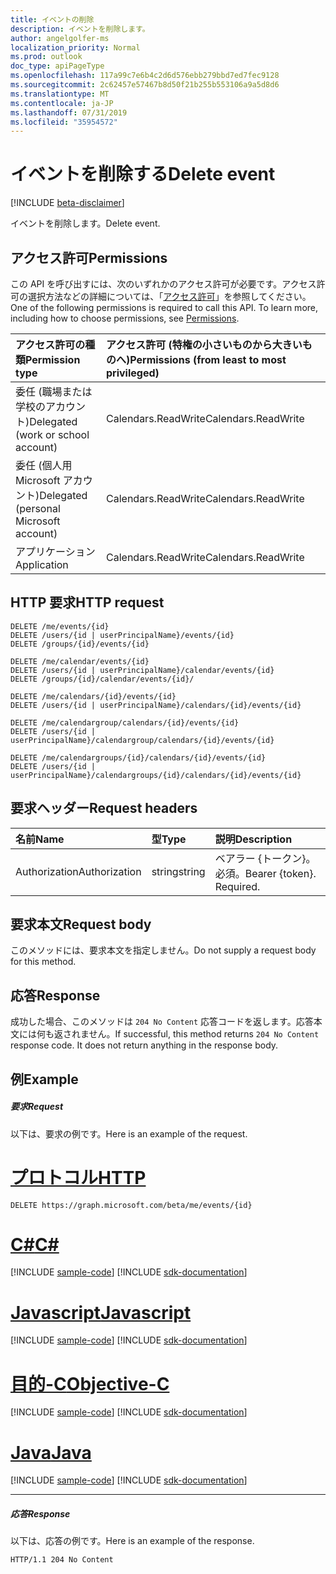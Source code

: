 ```yaml
---
title: イベントの削除
description: イベントを削除します。
author: angelgolfer-ms
localization_priority: Normal
ms.prod: outlook
doc_type: apiPageType
ms.openlocfilehash: 117a99c7e6b4c2d6d576ebb279bbd7ed7fec9128
ms.sourcegitcommit: 2c62457e57467b8d50f21b255b553106a9a5d8d6
ms.translationtype: MT
ms.contentlocale: ja-JP
ms.lasthandoff: 07/31/2019
ms.locfileid: "35954572"
---
```

# <a name="delete-event"></a><span data-ttu-id="4337d-103">イベントを削除する</span><span class="sxs-lookup"><span data-stu-id="4337d-103">Delete event</span></span>

[!INCLUDE [beta-disclaimer](../../includes/beta-disclaimer.md)]

<span data-ttu-id="4337d-104">イベントを削除します。</span><span class="sxs-lookup"><span data-stu-id="4337d-104">Delete event.</span></span>
## <a name="permissions"></a><span data-ttu-id="4337d-105">アクセス許可</span><span class="sxs-lookup"><span data-stu-id="4337d-105">Permissions</span></span>
<span data-ttu-id="4337d-p101">この API を呼び出すには、次のいずれかのアクセス許可が必要です。アクセス許可の選択方法などの詳細については、「[アクセス許可](/graph/permissions-reference)」を参照してください。</span><span class="sxs-lookup"><span data-stu-id="4337d-p101">One of the following permissions is required to call this API. To learn more, including how to choose permissions, see [Permissions](/graph/permissions-reference).</span></span>

|<span data-ttu-id="4337d-108">アクセス許可の種類</span><span class="sxs-lookup"><span data-stu-id="4337d-108">Permission type</span></span>      | <span data-ttu-id="4337d-109">アクセス許可 (特権の小さいものから大きいものへ)</span><span class="sxs-lookup"><span data-stu-id="4337d-109">Permissions (from least to most privileged)</span></span>              |
|:--------------------|:---------------------------------------------------------|
|<span data-ttu-id="4337d-110">委任 (職場または学校のアカウント)</span><span class="sxs-lookup"><span data-stu-id="4337d-110">Delegated (work or school account)</span></span> | <span data-ttu-id="4337d-111">Calendars.ReadWrite</span><span class="sxs-lookup"><span data-stu-id="4337d-111">Calendars.ReadWrite</span></span>    |
|<span data-ttu-id="4337d-112">委任 (個人用 Microsoft アカウント)</span><span class="sxs-lookup"><span data-stu-id="4337d-112">Delegated (personal Microsoft account)</span></span> | <span data-ttu-id="4337d-113">Calendars.ReadWrite</span><span class="sxs-lookup"><span data-stu-id="4337d-113">Calendars.ReadWrite</span></span>    |
|<span data-ttu-id="4337d-114">アプリケーション</span><span class="sxs-lookup"><span data-stu-id="4337d-114">Application</span></span> | <span data-ttu-id="4337d-115">Calendars.ReadWrite</span><span class="sxs-lookup"><span data-stu-id="4337d-115">Calendars.ReadWrite</span></span> |

## <a name="http-request"></a><span data-ttu-id="4337d-116">HTTP 要求</span><span class="sxs-lookup"><span data-stu-id="4337d-116">HTTP request</span></span>
<!-- { "blockType": "ignored" } -->
```http
DELETE /me/events/{id}
DELETE /users/{id | userPrincipalName}/events/{id}
DELETE /groups/{id}/events/{id}

DELETE /me/calendar/events/{id}
DELETE /users/{id | userPrincipalName}/calendar/events/{id}
DELETE /groups/{id}/calendar/events/{id}/

DELETE /me/calendars/{id}/events/{id}
DELETE /users/{id | userPrincipalName}/calendars/{id}/events/{id}

DELETE /me/calendargroup/calendars/{id}/events/{id}
DELETE /users/{id | userPrincipalName}/calendargroup/calendars/{id}/events/{id}

DELETE /me/calendargroups/{id}/calendars/{id}/events/{id}
DELETE /users/{id | userPrincipalName}/calendargroups/{id}/calendars/{id}/events/{id}
```
## <a name="request-headers"></a><span data-ttu-id="4337d-117">要求ヘッダー</span><span class="sxs-lookup"><span data-stu-id="4337d-117">Request headers</span></span>
| <span data-ttu-id="4337d-118">名前</span><span class="sxs-lookup"><span data-stu-id="4337d-118">Name</span></span>       | <span data-ttu-id="4337d-119">型</span><span class="sxs-lookup"><span data-stu-id="4337d-119">Type</span></span> | <span data-ttu-id="4337d-120">説明</span><span class="sxs-lookup"><span data-stu-id="4337d-120">Description</span></span>|
|:---------------|:--------|:----------|
| <span data-ttu-id="4337d-121">Authorization</span><span class="sxs-lookup"><span data-stu-id="4337d-121">Authorization</span></span>  | <span data-ttu-id="4337d-122">string</span><span class="sxs-lookup"><span data-stu-id="4337d-122">string</span></span>  | <span data-ttu-id="4337d-p102">ベアラー {トークン}。必須。</span><span class="sxs-lookup"><span data-stu-id="4337d-p102">Bearer {token}. Required.</span></span> |

## <a name="request-body"></a><span data-ttu-id="4337d-125">要求本文</span><span class="sxs-lookup"><span data-stu-id="4337d-125">Request body</span></span>
<span data-ttu-id="4337d-126">このメソッドには、要求本文を指定しません。</span><span class="sxs-lookup"><span data-stu-id="4337d-126">Do not supply a request body for this method.</span></span>

## <a name="response"></a><span data-ttu-id="4337d-127">応答</span><span class="sxs-lookup"><span data-stu-id="4337d-127">Response</span></span>

<span data-ttu-id="4337d-p103">成功した場合、このメソッドは `204 No Content` 応答コードを返します。応答本文には何も返されません。</span><span class="sxs-lookup"><span data-stu-id="4337d-p103">If successful, this method returns `204 No Content` response code. It does not return anything in the response body.</span></span>

## <a name="example"></a><span data-ttu-id="4337d-130">例</span><span class="sxs-lookup"><span data-stu-id="4337d-130">Example</span></span>
##### <a name="request"></a><span data-ttu-id="4337d-131">要求</span><span class="sxs-lookup"><span data-stu-id="4337d-131">Request</span></span>
<span data-ttu-id="4337d-132">以下は、要求の例です。</span><span class="sxs-lookup"><span data-stu-id="4337d-132">Here is an example of the request.</span></span>

# <a name="httptabhttp"></a>[<span data-ttu-id="4337d-133">プロトコル</span><span class="sxs-lookup"><span data-stu-id="4337d-133">HTTP</span></span>](#tab/http)
<!-- {
  "blockType": "request",
  "name": "delete_event"
}-->
```http
DELETE https://graph.microsoft.com/beta/me/events/{id}
```
# <a name="ctabcsharp"></a>[<span data-ttu-id="4337d-134">C#</span><span class="sxs-lookup"><span data-stu-id="4337d-134">C#</span></span>](#tab/csharp)
[!INCLUDE [sample-code](../includes/snippets/csharp/delete-event-csharp-snippets.md)]
[!INCLUDE [sdk-documentation](../includes/snippets/snippets-sdk-documentation-link.md)]

# <a name="javascripttabjavascript"></a>[<span data-ttu-id="4337d-135">Javascript</span><span class="sxs-lookup"><span data-stu-id="4337d-135">Javascript</span></span>](#tab/javascript)
[!INCLUDE [sample-code](../includes/snippets/javascript/delete-event-javascript-snippets.md)]
[!INCLUDE [sdk-documentation](../includes/snippets/snippets-sdk-documentation-link.md)]

# <a name="objective-ctabobjc"></a>[<span data-ttu-id="4337d-136">目的-C</span><span class="sxs-lookup"><span data-stu-id="4337d-136">Objective-C</span></span>](#tab/objc)
[!INCLUDE [sample-code](../includes/snippets/objc/delete-event-objc-snippets.md)]
[!INCLUDE [sdk-documentation](../includes/snippets/snippets-sdk-documentation-link.md)]

# <a name="javatabjava"></a>[<span data-ttu-id="4337d-137">Java</span><span class="sxs-lookup"><span data-stu-id="4337d-137">Java</span></span>](#tab/java)
[!INCLUDE [sample-code](../includes/snippets/java/delete-event-java-snippets.md)]
[!INCLUDE [sdk-documentation](../includes/snippets/snippets-sdk-documentation-link.md)]

---

##### <a name="response"></a><span data-ttu-id="4337d-138">応答</span><span class="sxs-lookup"><span data-stu-id="4337d-138">Response</span></span>
<span data-ttu-id="4337d-139">以下は、応答の例です。</span><span class="sxs-lookup"><span data-stu-id="4337d-139">Here is an example of the response.</span></span> 
<!-- {
  "blockType": "response",
  "truncated": true
} -->
```http
HTTP/1.1 204 No Content
```

<!-- uuid: 8fcb5dbc-d5aa-4681-8e31-b001d5168d79
2015-10-25 14:57:30 UTC -->
<!--
{
  "type": "#page.annotation",
  "description": "Delete event",
  "keywords": "",
  "section": "documentation",
  "tocPath": "",
  "suppressions": [
  ]
}
-->
